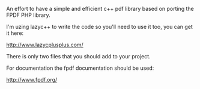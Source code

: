 An effort to have a simple and efficient c++ pdf library based on porting the FPDF PHP library.

I'm uzing lazyc++ to write the code so you'll need to use it too, you can get it here:

http://www.lazycplusplus.com/

There is only two files that you should add to your project.

For documentation the fpdf documentation should be used:

http://www.fpdf.org/
